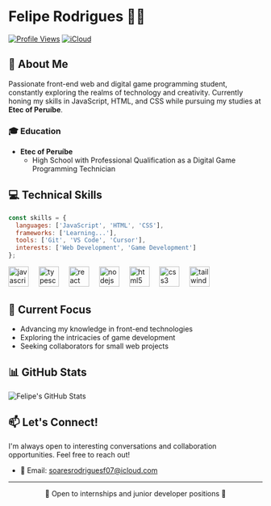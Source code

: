 # Felipe Rodrigues 👨‍💻

[![Profile Views](https://komarev.com/ghpvc/?username=frodrigss&color=blueviolet)](https://github.com/frodrigss)
[![iCloud](https://img.shields.io/badge/iCloud-3693F3?style=flat&logo=iCloud&logoColor=white)](mailto:soaresrodriguesf07@icloud.com)

## 🚀 About Me

Passionate front-end web and digital game programming student, constantly exploring the realms of technology and creativity. Currently honing my skills in JavaScript, HTML, and CSS while pursuing my studies at **Etec of Peruíbe**.

### 🎓 Education

- **Etec of Peruíbe**
  - High School with Professional Qualification as a Digital Game Programming Technician

## 💻 Technical Skills

```javascript
const skills = {
  languages: ['JavaScript', 'HTML', 'CSS'],
  frameworks: ['Learning...'],
  tools: ['Git', 'VS Code', 'Cursor'],
  interests: ['Web Development', 'Game Development']
};
```

<div align="left">
  <img src="https://cdn.jsdelivr.net/gh/devicons/devicon/icons/javascript/javascript-original.svg" height="40" alt="javascript logo"  />
  <img width="12" />
  <img src="https://cdn.jsdelivr.net/gh/devicons/devicon/icons/typescript/typescript-original.svg" height="40" alt="typescript logo"  />
  <img width="12" />
  <img src="https://cdn.jsdelivr.net/gh/devicons/devicon/icons/react/react-original.svg" height="40" alt="react logo"  />
  <img width="12" />
  <img src="https://cdn.jsdelivr.net/gh/devicons/devicon/icons/nodejs/nodejs-original.svg" height="40" alt="nodejs logo"  />
  <img width="12" />
  <img src="https://cdn.jsdelivr.net/gh/devicons/devicon/icons/html5/html5-original.svg" height="40" alt="html5 logo"  />
  <img width="12" />
  <img src="https://cdn.jsdelivr.net/gh/devicons/devicon/icons/css3/css3-original.svg" height="40" alt="css3 logo"  />
  <img width="12" />
  <img src="https://cdn.jsdelivr.net/gh/devicons/devicon/icons/tailwindcss/tailwindcss-original-wordmark.svg" height="40" alt="tailwindcss logo"  />
</div>


## 🌱 Current Focus

- Advancing my knowledge in front-end technologies
- Exploring the intricacies of game development
- Seeking collaborators for small web projects

## 📊 GitHub Stats

<img align="center" src="https://github-readme-stats.vercel.app/api?username=frodrigss&show_icons=true&line_height=27&count_private=true&title_color=ffffff&text_color=c9cacc&icon_color=2bbc8a&bg_color=1d1f21" alt="Felipe's GitHub Stats" />

## 📫 Let's Connect!

I'm always open to interesting conversations and collaboration opportunities. Feel free to reach out!

- 📧 Email: [soaresrodriguesf07@icloud.com](mailto:soaresrodriguesf07@icloud.com)

---

<p align="center">💼 Open to internships and junior developer positions 💼</p>

